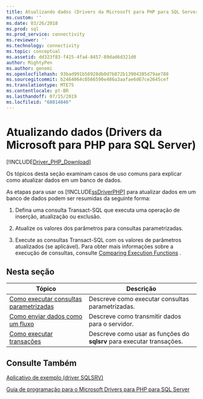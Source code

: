 ```yaml
---
title: Atualizando dados (Drivers da Microsoft para PHP para SQL Server) | Microsoft Docs
ms.custom: ''
ms.date: 03/26/2018
ms.prod: sql
ms.prod_service: connectivity
ms.reviewer: ''
ms.technology: connectivity
ms.topic: conceptual
ms.assetid: dd323f83-f415-4fa4-8457-89dad6d321d0
author: MightyPen
ms.author: genemi
ms.openlocfilehash: 93bad991b56928db0d7b872b13904385d79ae788
ms.sourcegitcommit: b2464064c0566590e486a3aafae6d67ce2645cef
ms.translationtype: MTE75
ms.contentlocale: pt-BR
ms.lasthandoff: 07/15/2019
ms.locfileid: "68014846"
---
```

# <a name="updating-data-microsoft-drivers-for-php-for-sql-server"></a>Atualizando dados (Drivers da Microsoft para PHP para SQL Server)
[!INCLUDE[Driver_PHP_Download](../../includes/driver_php_download.md)]

Os tópicos desta seção examinam casos de uso comuns para explicar como atualizar dados em um banco de dados.  
  
As etapas para usar os [!INCLUDE[ssDriverPHP](../../includes/ssdriverphp_md.md)] para atualizar dados em um banco de dados podem ser resumidas da seguinte forma:  
  
1.  Defina uma consulta Transact-SQL que executa uma operação de inserção, atualização ou exclusão.  
  
2.  Atualize os valores dos parâmetros para consultas parametrizadas.  
  
3.  Execute as consultas Transact-SQL com os valores de parâmetros atualizados (se aplicável). Para obter mais informações sobre a execução de consultas, consulte [Comparing Execution Functions](../../connect/php/comparing-execution-functions.md) .  
  
## <a name="in-this-section"></a>Nesta seção  
  
|Tópico|Descrição|  
|---------|---------------|  
|[Como executar consultas parametrizadas](../../connect/php/how-to-perform-parameterized-queries.md)|Descreve como executar consultas parametrizadas.|  
|[Como enviar dados como um fluxo](../../connect/php/how-to-send-data-as-a-stream.md)|Descreve como transmitir dados para o servidor.|  
|[Como executar transações](../../connect/php/how-to-perform-transactions.md)|Descreve como usar as funções do **sqlsrv** para executar transações.|  
  
## <a name="see-also"></a>Consulte Também  
[Aplicativo de exemplo &#40;driver SQLSRV&#41;](../../connect/php/example-application-sqlsrv-driver.md)

[Guia de programação para o Microsoft Drivers para PHP para SQL Server](../../connect/php/programming-guide-for-php-sql-driver.md)
  
